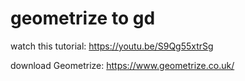 # geometrize to gd

watch this tutorial: https://youtu.be/S9Qg55xtrSg

download Geometrize: https://www.geometrize.co.uk/
